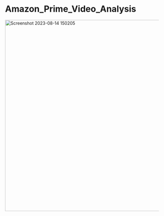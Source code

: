 # Amazon_Prime_Video_Analysis

<img width="626" alt="Screenshot 2023-08-14 150205" src="https://github.com/khushiagrawal22/Amazon_Prime_Video_Analysis/assets/131536733/ee292cd2-eeef-4a60-ba35-5c5e78e0232a">
